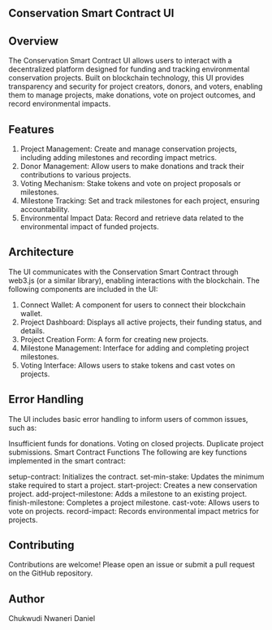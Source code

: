 ## Conservation Smart Contract UI

## Overview
The Conservation Smart Contract UI allows users to interact with a decentralized platform designed for funding and tracking environmental conservation projects. Built on blockchain technology, this UI provides transparency and security for project creators, donors, and voters, enabling them to manage projects, make donations, vote on project outcomes, and record environmental impacts.

## Features
1. Project Management: Create and manage conservation projects, including adding milestones and recording impact metrics.
2. Donor Management: Allow users to make donations and track their contributions to various projects.
3. Voting Mechanism: Stake tokens and vote on project proposals or milestones.
4. Milestone Tracking: Set and track milestones for each project, ensuring accountability.
5. Environmental Impact Data: Record and retrieve data related to the environmental impact of funded projects.

## Architecture
The UI communicates with the Conservation Smart Contract through web3.js (or a similar library), enabling interactions with the blockchain. The following components are included in the UI:

1. Connect Wallet: A component for users to connect their blockchain wallet.
2. Project Dashboard: Displays all active projects, their funding status, and details.
3. Project Creation Form: A form for creating new projects.
4. Milestone Management: Interface for adding and completing project milestones.
5. Voting Interface: Allows users to stake tokens and cast votes on projects.

## Error Handling
The UI includes basic error handling to inform users of common issues, such as:

Insufficient funds for donations.
Voting on closed projects.
Duplicate project submissions.
Smart Contract Functions
The following are key functions implemented in the smart contract:

setup-contract: Initializes the contract.
set-min-stake: Updates the minimum stake required to start a project.
start-project: Creates a new conservation project.
add-project-milestone: Adds a milestone to an existing project.
finish-milestone: Completes a project milestone.
cast-vote: Allows users to vote on projects.
record-impact: Records environmental impact metrics for projects.

## Contributing
Contributions are welcome! Please open an issue or submit a pull request on the GitHub repository.

## Author
Chukwudi Nwaneri Daniel